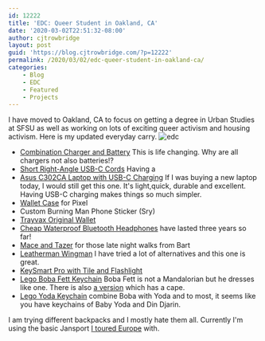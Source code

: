 ```yaml
---
id: 12222
title: 'EDC: Queer Student in Oakland, CA'
date: '2020-03-02T22:51:32-08:00'
author: cjtrowbridge
layout: post
guid: 'https://blog.cjtrowbridge.com/?p=12222'
permalink: /2020/03/02/edc-queer-student-in-oakland-ca/
categories:
    - Blog
    - EDC
    - Featured
    - Projects
---
```


I have moved to Oakland, CA to focus on getting a degree in Urban Studies at SFSU as well as working on lots of exciting queer activism and housing activism. Here is my updated everyday carry. ![edc](https://blog.cjtrowbridge.com/wp-content/uploads/2020/03/MVIMG_20200302_221500-1-1.jpg)

- [Combination Charger and Battery](https://amzn.to/2vp0w4A) This is life changing. Why are all chargers not also batteries!?
- [Short Right-Angle USB-C Cords](https://amzn.to/3csfuHC) Having a
- [Asus C302CA Laptop with USB-C Charging](https://amzn.to/32HPWli) If I was buying a new laptop today, I would still get this one. It's light,quick, durable and excellent. Having USB-C charging makes things so much simpler.
- [Wallet Case](https://amzn.to/2TssTXq) for Pixel
- Custom Burning Man Phone Sticker (Sry)
- [Trayvax Original Wallet](https://amzn.to/2VE74a0)
- [Cheap Waterproof Bluetooth Headphones](https://amzn.to/3cvWMyX) have lasted three years so far!
- [Mace and Tazer](https://amzn.to/2vC2oXF) for those late night walks from Bart
- [Leatherman Wingman](https://amzn.to/3cpxqTd) I have tried a lot of alternatives and this one is great.
- [KeySmart Pro with Tile and Flashlight](https://amzn.to/2vqmh3Y)
- [Lego Boba Fett Keychain](https://amzn.to/32QuElt) Boba Fett is not a Mandalorian but he dresses like one. There is also [a version](https://amzn.to/2TwkDpo) which has a cape.
- [Lego Yoda Keychain](https://amzn.to/3csiinW) combine Boba with Yoda and to most, it seems like you have keychains of Baby Yoda and Din Djarin.

I am trying different backpacks and I mostly hate them all. Currently I'm using the basic Jansport [I toured Europe](https://blog.cjtrowbridge.com/2018/03/26/this-is-all-im-taking-with-me-for-a-week-in-europe-%f0%9f%98%8e-shoe-for-scale/) with.
